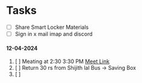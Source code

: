 # Tasks

- [ ] Share Smart Locker Materials
- [ ] Sign in x mail imap and discord

#### 12-04-2024
1. [ ] Meating at 2:30 3:30 PM [Meet Link](https://meet.google.com/pyb-xxfd-tbh)
2. [ ] Return 30 rs from Shijith lal Bus -> Saving Box
3. [ ] 